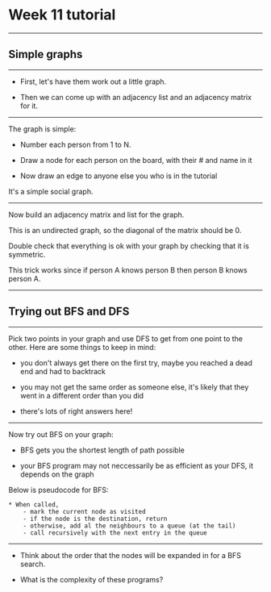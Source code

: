 <!-- {% raw %} -->

# Week 11 tutorial

-----

## Simple graphs

---

- First, let's have them work out a little graph.

- Then we can come up with an adjacency list and an adjacency matrix for it.

---

The graph is simple:

- Number each person from 1 to N.

- Draw a node for each person on the board, with their # and name in it

- Now draw an edge to anyone else you who is in the tutorial

It's a simple social graph.

---

Now build an adjacency matrix and list for the graph.

This is an undirected graph, so the diagonal of the matrix should be 0.

Double check that everything is ok with your graph by checking that it is symmetric. 

This trick works since if person A knows person B then person B knows person A.

---
## Trying out BFS and DFS
---

Pick two points in your graph and use DFS to get from one point to the other. Here are some things to keep in mind:

- you don't always get there on the first try, maybe you reached a dead end and had to backtrack

- you may not get the same order as someone else, it's likely that they went in a different order than you did

- there's lots of right answers here!

---

Now try out BFS on your graph:

- BFS gets you the shortest length of path possible

- your BFS program may not neccessarily be as efficient as your DFS, it depends on the graph


Below is pseudocode for BFS:

```
* When called,
	- mark the current node as visited
	- if the node is the destination, return
	- otherwise, add al the neighbours to a queue (at the tail)
	- call recursively with the next entry in the queue
```

---

- Think about the order that the nodes will be expanded in for a BFS search.

- What is the complexity of these programs?


<!-- {% endraw %} -->
